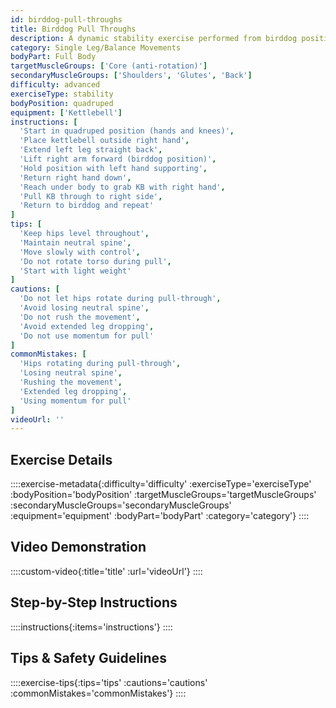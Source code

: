 ```yaml
---
id: birddog-pull-throughs
title: Birddog Pull Throughs
description: A dynamic stability exercise performed from birddog position with a kettlebell pull-through component, developing anti-rotation core strength, shoulder stability, and coordination while challenging balance through movement.
category: Single Leg/Balance Movements
bodyPart: Full Body
targetMuscleGroups: ['Core (anti-rotation)']
secondaryMuscleGroups: ['Shoulders', 'Glutes', 'Back']
difficulty: advanced
exerciseType: stability
bodyPosition: quadruped
equipment: ['Kettlebell']
instructions: [
  'Start in quadruped position (hands and knees)',
  'Place kettlebell outside right hand',
  'Extend left leg straight back',
  'Lift right arm forward (birddog position)',
  'Hold position with left hand supporting',
  'Return right hand down',
  'Reach under body to grab KB with right hand',
  'Pull KB through to right side',
  'Return to birddog and repeat'
]
tips: [
  'Keep hips level throughout',
  'Maintain neutral spine',
  'Move slowly with control',
  'Do not rotate torso during pull',
  'Start with light weight'
]
cautions: [
  'Do not let hips rotate during pull-through',
  'Avoid losing neutral spine',
  'Do not rush the movement',
  'Avoid extended leg dropping',
  'Do not use momentum for pull'
]
commonMistakes: [
  'Hips rotating during pull-through',
  'Losing neutral spine',
  'Rushing the movement',
  'Extended leg dropping',
  'Using momentum for pull'
]
videoUrl: ''
---
```


## Exercise Details

::::exercise-metadata{:difficulty='difficulty' :exerciseType='exerciseType' :bodyPosition='bodyPosition' :targetMuscleGroups='targetMuscleGroups' :secondaryMuscleGroups='secondaryMuscleGroups' :equipment='equipment' :bodyPart='bodyPart' :category='category'}
::::

## Video Demonstration

::::custom-video{:title='title' :url='videoUrl'}
::::

## Step-by-Step Instructions

::::instructions{:items='instructions'}
::::

## Tips & Safety Guidelines

::::exercise-tips{:tips='tips' :cautions='cautions' :commonMistakes='commonMistakes'}
::::
